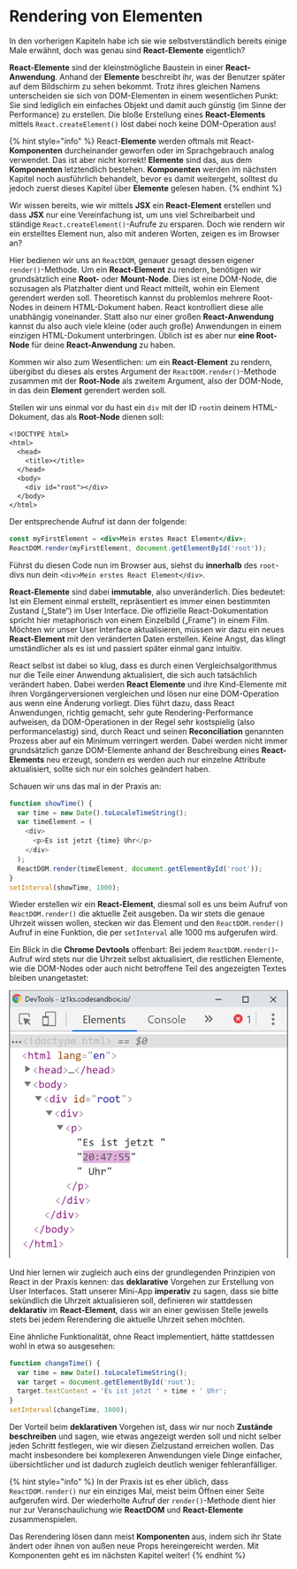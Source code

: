 # Rendering von Elementen

In den vorherigen Kapiteln habe ich sie wie selbstverständlich bereits einige Male erwähnt, doch was genau sind **React-Elemente** eigentlich?

**React-Elemente** sind der kleinstmögliche Baustein in einer **React-Anwendung**. Anhand der **Elemente** beschreibt ihr, was der Benutzer später auf dem Bildschirm zu sehen bekommt. Trotz ihres gleichen Namens unterscheiden sie sich von DOM-Elementen in einem wesentlichen Punkt: Sie sind lediglich ein einfaches Objekt und damit auch günstig \(im Sinne der Performance\) zu erstellen. Die bloße Erstellung eines **React-Elements** mittels `React.createElement()` löst dabei noch keine DOM-Operation aus!

{% hint style="info" %}
React-**Elemente** werden oftmals mit React-**Komponenten** durcheinander geworfen oder im Sprachgebrauch analog verwendet. Das ist aber nicht korrekt! **Elemente** sind das, aus dem **Komponenten** letztendlich bestehen. **Komponenten** werden im nächsten Kapitel noch ausführlich behandelt, bevor es damit weitergeht, solltest du jedoch zuerst dieses Kapitel über **Elemente** gelesen haben.
{% endhint %}

Wir wissen bereits, wie wir mittels **JSX** ein **React-Element** erstellen und dass **JSX** nur eine Vereinfachung ist, um uns viel Schreibarbeit und ständige `React.createElement()`-Aufrufe zu ersparen. Doch wie rendern wir ein erstelltes Element nun, also mit anderen Worten, zeigen es im Browser an?

Hier bedienen wir uns an `ReactDOM`, genauer gesagt dessen eigener `render()`-Methode. Um ein **React-Element** zu rendern, benötigen wir grundsätzlich eine **Root-** oder **Mount-Node**. Dies ist eine DOM-Node, die sozusagen als Platzhalter dient und React mitteilt, wohin ein Element gerendert werden soll. Theoretisch kannst du problemlos mehrere Root-Nodes in deinem HTML-Dokument haben. React kontrolliert diese alle unabhängig voneinander. Statt also nur einer großen **React-Anwendung** kannst du also auch viele kleine \(oder auch große\) Anwendungen in einem einzigen HTML-Dokument unterbringen. Üblich ist es aber nur **eine Root-Node** für deine **React-Anwendung** zu haben.

Kommen wir also zum Wesentlichen: um ein **React-Element** zu rendern, übergibst du dieses als erstes Argument der `ReactDOM.render()`-Methode zusammen mit der **Root-Node** als zweitem Argument, also der DOM-Node, in das dein **Element** gerendert werden soll.

Stellen wir uns einmal vor du hast ein `div` mit der ID `root`in deinem HTML-Dokument, das als **Root-Node** dienen soll:

```markup
<!DOCTYPE html>
<html>
  <head>
    <title></title>
  </head>
  <body>
    <div id="root"></div>
  </body>
</html>
```

Der entsprechende Aufruf ist dann der folgende:

```jsx
const myFirstElement = <div>Mein erstes React Element</div>;
ReactDOM.render(myFirstElement, document.getElementById('root'));
```

Führst du diesen Code nun im Browser aus, siehst du **innerhalb** des `root`-divs nun dein `<div>Mein erstes React Element</div>`.

**React-Elemente** sind dabei **immutable**, also unveränderlich. Dies bedeutet: Ist ein Element einmal erstellt, repräsentiert es immer einen bestimmten Zustand \(„State“\) im User Interface. Die offizielle React-Dokumentation spricht hier metaphorisch von einem Einzelbild \(„Frame“\) in einem Film. Möchten wir unser User Interface aktualisieren, müssen wir dazu ein neues **React-Element** mit den veränderten Daten erstellen. Keine Angst, das klingt umständlicher als es ist und passiert später einmal ganz intuitiv.

React selbst ist dabei so klug, dass es durch einen Vergleichsalgorithmus nur die Teile einer Anwendung aktualisiert, die sich auch tatsächlich verändert haben. Dabei werden **React Elemente** und ihre Kind-Elemente mit ihren Vorgängerversionen vergleichen und lösen nur eine DOM-Operation aus wenn eine Änderung vorliegt. Dies führt dazu, dass React Anwendungen, richtig gemacht, sehr gute Rendering-Performance aufweisen, da DOM-Operationen in der Regel sehr kostspielig \(also performancelastig\) sind, durch React und seinen **Reconciliation** genannten Prozess aber auf ein Minimum verringert werden. Dabei werden nicht immer grundsätzlich ganze DOM-Elemente anhand der Beschreibung eines **React-Elements** neu erzeugt, sondern es werden auch nur einzelne Attribute aktualisiert, sollte sich nur ein solches geändert haben.

Schauen wir uns das mal in der Praxis an:

```javascript
function showTime() {
  var time = new Date().toLocaleTimeString();
  var timeElement = (
    <div>
      <p>Es ist jetzt {time} Uhr</p>
    </div>
  );
  ReactDOM.render(timeElement, document.getElementById('root'));
}
setInterval(showTime, 1000);
```

Wieder erstellen wir ein **React-Element**, diesmal soll es uns beim Aufruf von `ReactDOM.render()` die aktuelle Zeit ausgeben. Da wir stets die genaue Uhrzeit wissen wollen, stecken wir das Element und den `ReactDOM.render()` Aufruf in eine Funktion, die per `setInterval` alle 1000 ms aufgerufen wird.

Ein Blick in die **Chrome Devtools** offenbart: Bei jedem `ReactDOM.render()`-Aufruf wird stets nur die Uhrzeit selbst aktualisiert, die restlichen Elemente, wie die DOM-Nodes oder auch nicht betroffene Teil des angezeigten Textes bleiben unangetastet:

![React aktualisiert nur die Zeit selbst, nichts anderes.](../.gitbook/assets/react-update.png)

Und hier lernen wir zugleich auch eins der grundlegenden Prinzipien von React in der Praxis kennen: das **deklarative** Vorgehen zur Erstellung von User Interfaces. Statt unserer Mini-App **imperativ** zu sagen, dass sie bitte sekündlich die Uhrzeit aktualisieren soll, definieren wir stattdessen **deklarativ** im **React-Element**, dass wir an einer gewissen Stelle jeweils stets bei jedem Rerendering die aktuelle Uhrzeit sehen möchten.

Eine ähnliche Funktionalität, ohne React implementiert, hätte stattdessen wohl in etwa so ausgesehen:

```javascript
function changeTime() {
  var time = new Date().toLocaleTimeString();
  var target = document.getElementById('root');
  target.textContent = 'Es ist jetzt ' + time + ' Uhr';
}
setInterval(changeTime, 1000);
```

Der Vorteil beim **deklarativen** Vorgehen ist, dass wir nur noch **Zustände beschreiben** und sagen, wie etwas angezeigt werden soll und nicht selber jeden Schritt festlegen, wie wir diesen Zielzustand erreichen wollen. Das macht insbesondere bei komplexeren Anwendungen viele Dinge einfacher, übersichtlicher und ist dadurch zugleich deutlich weniger fehleranfälliger.

{% hint style="info" %}
In der Praxis ist es eher üblich, dass `ReactDOM.render()` nur ein einziges Mal, meist beim Öffnen einer Seite aufgerufen wird. Der wiederholte Aufruf der `render()`-Methode dient hier nur zur Veranschaulichung wie **ReactDOM** und **React-Elemente** zusammenspielen.

Das Rerendering lösen dann meist **Komponenten** aus, indem sich ihr State ändert oder ihnen von außen neue Props hereingereicht werden. Mit Komponenten geht es im nächsten Kapitel weiter!
{% endhint %}
